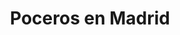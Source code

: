 ---
id: 'service-11'
title: 'Poceros en Madrid'
titleMeta: "▷ Poceros en Madrid | Servicio 24h | Pociten"
canonical: https://www.desatascos-madrid.com/services/poceros-madrid
lugar: 'Madrid'
mediumImage: 'poceros-madrid.webp'
largeImage: 'poceros-madrid.webp'
metaContent: "🏆 Poceros en Madrid 【POCITEN】 Servicio urgente 24h ⚡ Los mejores precios en pocería ✅ Expertos en saneamiento y alcantarillado ☎️ 647 376 782"
detailBreadcrumbSubTitle: 'Poceros en Madrid'
detailBreadcrumbDesc: 'Servicios profesionales de pocería en Madrid'

title2: 'Poceros en Madrid'
detailSubTitle: 'Los mejores poceros en Madrid con precios económicos garantizados'

parrafo: "Poceros profesionales en Madrid - Servicio 24 horas con los mejores precios"

descripcion: "
<h3 class='text-[#004680]'>Poceros cerca de ti en Madrid</h3>
<p>Los <b>poceros en Madrid</b> de Pociten estamos siempre cerca para ofrecerte el mejor servicio. Con más de 10 años de experiencia, somos expertos en todo tipo de trabajos de pocería y saneamiento.</p>
<br>
<p>Nuestros servicios de <b>poceros en Madrid</b> incluyen:</p>
<ul>
<p>✅ Construcción y rehabilitación de pozos</p>
<p>🔧 Obras de alcantarillado</p>
<p>🚰 Mantenimiento de redes de saneamiento</p>
</ul>
"

contenidoDescripcion1: "
<h2>Empresa de Pocería en Madrid</h2>
<p>En <strong>Pociten</strong>, somos la empresa de <b>poceros en Madrid</b> que ofrece servicios económicos y garantizados. Contamos con la última tecnología y personal cualificado.</p>
<br>
<h3>Servicios profesionales de pocería</h3>
<p>Como <b>poceros profesionales en Madrid</b> ofrecemos:</p>
<ul>
<p>⚡ Servicio de urgencia 24 horas</p>
<p>🔍 Inspección con cámara TV</p>
<p>🚽 Limpieza de alcantarillado</p>
<p>📋 Certificados de pocería</p>
</ul>
<br>
<h2>Obras de Pocería en Madrid</h2>
<p>Realizamos todo tipo de <b>obras de pocería en Madrid</b>:</p>
<ul>
<p>🏗️ Construcción de pozos nuevos</p>
<p>🔄 Rehabilitación de redes antiguas</p>
<p>📊 Proyectos de saneamiento</p>
<p>🌊 Fosas sépticas</p>
</ul>
"

contenidoDescripcion2: "
<h2>Servicios Completos de Pocería</h2>
<p>Como <b>poceros expertos en Madrid</b>, ofrecemos soluciones integrales:</p>
<br>
<ul>
<p>➡️ Desatrancos y desatascos urgentes</p>
<p>➡️ Localización de arquetas ocultas</p>
<p>➡️ Limpieza de pozos y fosas</p>
<p>➡️ Obras de alcantarillado</p>
</ul>
<br>
<h3>¿Por qué elegir nuestros poceros en Madrid?</h3>
<ul>
<p>💰 Precios económicos garantizados</p>
<p>⭐ Experiencia y profesionalidad</p>
<p>🛠️ Tecnología avanzada</p>
<p>⚡ Respuesta inmediata</p>
</ul>
<br>
<h3>Poceros de confianza en Madrid</h3>
<p>En <strong>Pociten</strong>, nos distinguimos por:</p>
<ul>
<p>✅ Garantía de satisfacción</p>
<p>🏆 Más de 10 años de experiencia</p>
<p>🚛 Equipos y maquinaria propia</p>
<p>📞 Atención personalizada</p>
</ul>
"

contenidoDescripcion3: "
<h2>Cobertura de Nuestros Poceros</h2>
<p>Nuestros <b>poceros en Madrid</b> dan servicio en:</p>
<ul>
<p>🏙️ Madrid capital</p>
<p>🏘️ Toda la Comunidad de Madrid</p>
<p>🏢 Zonas industriales</p>
<p>🏡 Áreas residenciales</p>
</ul>
"

accordionData:
 [
    {
      question: '¿Cuánto cuesta contratar un pocero en Madrid?',
      answer:
        'Los precios varían según el tipo de servicio requerido. Ofrecemos presupuestos detallados sin compromiso y garantizamos las mejores tarifas del mercado en Madrid.',
    },
    {
      question: '¿Cuál es el tiempo de respuesta de los poceros?',
      answer:
        'Para servicios urgentes, nuestros poceros en Madrid tienen un tiempo de respuesta medio de 30-60 minutos. Trabajamos 24 horas todos los días del año.',
    },
    {
      question: '¿Qué incluye un servicio completo de pocería?',
      answer:
        'Nuestros servicios incluyen inspección, diagnóstico, limpieza, reparación y mantenimiento de todo el sistema de saneamiento, además de certificados técnicos cuando sean necesarios.',
    },
    {
      question: '¿Realizan obras de pocería en comunidades?',
      answer: 'Sí, somos especialistas en obras de pocería para comunidades de vecinos, realizando desde mantenimiento preventivo hasta rehabilitaciones completas del sistema de saneamiento.',
    },
    {
      question: '¿Ofrecen garantía en los trabajos de pocería?',
      answer:
        'Todos nuestros trabajos de pocería cuentan con garantía. La duración depende del tipo de servicio realizado, y siempre aseguramos la máxima calidad en nuestras intervenciones.',
    },
  ]

isFeatured: true
---